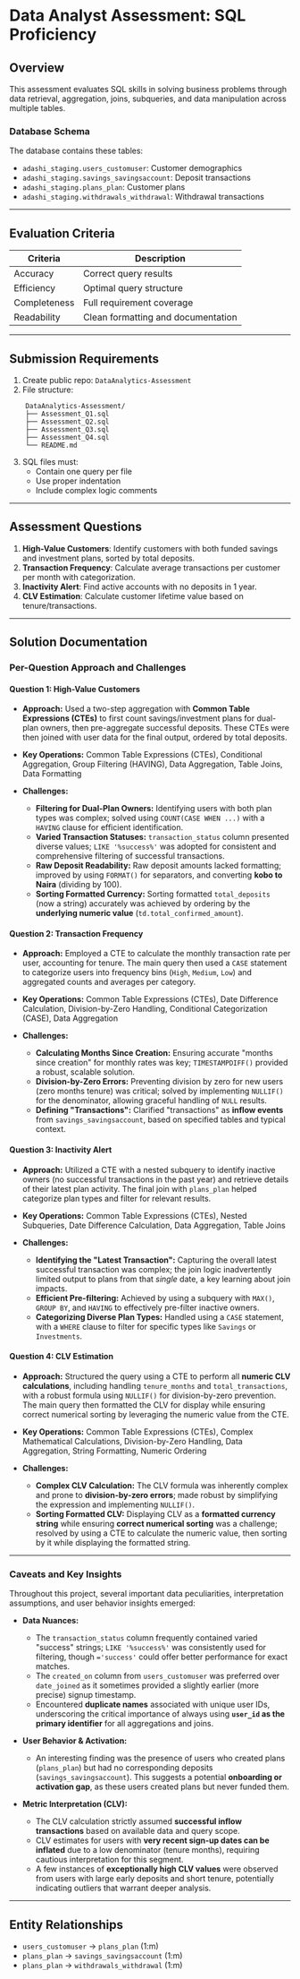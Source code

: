 # Data Analyst Assessment: SQL Proficiency

## Overview
This assessment evaluates SQL skills in solving business problems through data retrieval, aggregation, joins, subqueries, and data manipulation across multiple tables.

### Database Schema
The database contains these tables:
- `adashi_staging.users_customuser`: Customer demographics
- `adashi_staging.savings_savingsaccount`: Deposit transactions
- `adashi_staging.plans_plan`: Customer plans
- `adashi_staging.withdrawals_withdrawal`: Withdrawal transactions

---

## Evaluation Criteria
| Criteria        | Description                          |
|-----------------|--------------------------------------|
| Accuracy        | Correct query results                |
| Efficiency      | Optimal query structure              |
| Completeness    | Full requirement coverage            |
| Readability     | Clean formatting and documentation   |

---

## Submission Requirements
1.  Create public repo: `DataAnalytics-Assessment`
2.  File structure:
```
    DataAnalytics-Assessment/
    ├── Assessment_Q1.sql
    ├── Assessment_Q2.sql
    ├── Assessment_Q3.sql
    ├── Assessment_Q4.sql
    └── README.md
```
3.  SQL files must:
    -   Contain one query per file
    -   Use proper indentation
    -   Include complex logic comments

---

## Assessment Questions
1.  **High-Value Customers**: Identify customers with both funded savings and investment plans, sorted by total deposits.
2.  **Transaction Frequency**: Calculate average transactions per customer per month with categorization.
3.  **Inactivity Alert**: Find active accounts with no deposits in 1 year.
4.  **CLV Estimation**: Calculate customer lifetime value based on tenure/transactions.

---

## Solution Documentation

### Per-Question Approach and Challenges

#### Question 1: High-Value Customers

* **Approach:** Used a two-step aggregation with **Common Table Expressions (CTEs)** to first count savings/investment plans for dual-plan owners, then pre-aggregate successful deposits. These CTEs were then joined with user data for the final output, ordered by total deposits.

* **Key Operations:** Common Table Expressions (CTEs), Conditional Aggregation, Group Filtering (HAVING), Data Aggregation, Table Joins, Data Formatting

* **Challenges:**
    * **Filtering for Dual-Plan Owners:** Identifying users with both plan types was complex; solved using `COUNT(CASE WHEN ...)` with a `HAVING` clause for efficient identification.
    * **Varied Transaction Statuses:** `transaction_status` column presented diverse values; `LIKE '%success%'` was adopted for consistent and comprehensive filtering of successful transactions.
    * **Raw Deposit Readability:** Raw deposit amounts lacked formatting; improved by using `FORMAT()` for separators, and converting **kobo to Naira** (dividing by 100).
    * **Sorting Formatted Currency:** Sorting formatted `total_deposits` (now a string) accurately was achieved by ordering by the **underlying numeric value** (`td.total_confirmed_amount`).

#### Question 2: Transaction Frequency

* **Approach:** Employed a CTE to calculate the monthly transaction rate per user, accounting for tenure. The main query then used a `CASE` statement to categorize users into frequency bins (`High`, `Medium`, `Low`) and aggregated counts and averages per category.

* **Key Operations:** Common Table Expressions (CTEs), Date Difference Calculation, Division-by-Zero Handling, Conditional Categorization (CASE), Data Aggregation

* **Challenges:**
    * **Calculating Months Since Creation:** Ensuring accurate "months since creation" for monthly rates was key; `TIMESTAMPDIFF()` provided a robust, scalable solution.
    * **Division-by-Zero Errors:** Preventing division by zero for new users (zero months tenure) was critical; solved by implementing `NULLIF()` for the denominator, allowing graceful handling of `NULL` results.
    * **Defining "Transactions":** Clarified "transactions" as **inflow events** from `savings_savingsaccount`, based on specified tables and typical context.

#### Question 3: Inactivity Alert

* **Approach:** Utilized a CTE with a nested subquery to identify inactive owners (no successful transactions in the past year) and retrieve details of their latest plan activity. The final join with `plans_plan` helped categorize plan types and filter for relevant results.

* **Key Operations:** Common Table Expressions (CTEs), Nested Subqueries, Date Difference Calculation, Data Aggregation, Table Joins

* **Challenges:**
    * **Identifying the "Latest Transaction":** Capturing the overall latest successful transaction was complex; the join logic inadvertently limited output to plans from that *single* date, a key learning about join impacts.
    * **Efficient Pre-filtering:** Achieved by using a subquery with `MAX()`, `GROUP BY`, and `HAVING` to effectively pre-filter inactive owners.
    * **Categorizing Diverse Plan Types:** Handled using a `CASE` statement, with a `WHERE` clause to filter for specific types like `Savings` or `Investments`.

#### Question 4: CLV Estimation
* **Approach:** Structured the query using a CTE to perform all **numeric CLV calculations**, including handling `tenure_months` and `total_transactions`, with a robust formula using `NULLIF()` for division-by-zero prevention. The main query then formatted the CLV for display while ensuring correct numerical sorting by leveraging the numeric value from the CTE.

* **Key Operations:** Common Table Expressions (CTEs), Complex Mathematical Calculations, Division-by-Zero Handling, Data Aggregation, String Formatting, Numeric Ordering

* **Challenges:**
    * **Complex CLV Calculation:** The CLV formula was inherently complex and prone to **division-by-zero errors**; made robust by simplifying the expression and implementing `NULLIF()`.
    * **Sorting Formatted CLV:** Displaying CLV as a **formatted currency string** while ensuring **correct numerical sorting** was a challenge; resolved by using a CTE to calculate the numeric value, then sorting by it while displaying the formatted string.

---

### Caveats and Key Insights

Throughout this project, several important data peculiarities, interpretation assumptions, and user behavior insights emerged:

* **Data Nuances:**
    * The `transaction_status` column frequently contained varied "success" strings; `LIKE '%success%'` was consistently used for filtering, though `='success'` could offer better performance for exact matches.
    * The `created_on` column from `users_customuser` was preferred over `date_joined` as it sometimes provided a slightly earlier (more precise) signup timestamp.
    * Encountered **duplicate names** associated with unique user IDs, underscoring the critical importance of always using **`user_id` as the primary identifier** for all aggregations and joins.

* **User Behavior & Activation:**
    * An interesting finding was the presence of users who created plans (`plans_plan`) but had no corresponding deposits (`savings_savingsaccount`). This suggests a potential **onboarding or activation gap**, as these users created plans but never funded them.

* **Metric Interpretation (CLV):**
    * The CLV calculation strictly assumed **successful inflow transactions** based on available data and query scope.
    * CLV estimates for users with **very recent sign-up dates can be inflated** due to a low denominator (tenure months), requiring cautious interpretation for this segment.
    * A few instances of **exceptionally high CLV values** were observed from users with large early deposits and short tenure, potentially indicating outliers that warrant deeper analysis.

---

## Entity Relationships
-   `users_customuser` → `plans_plan` (1:m)
-   `plans_plan` → `savings_savingsaccount` (1:m)
-   `plans_plan` → `withdrawals_withdrawal` (1:m)
